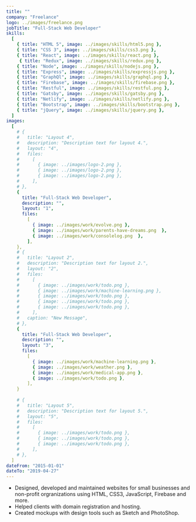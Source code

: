 ```yaml
---
title: ""
company: "Freelance"
logo: ../images/freelance.png
jobTitle: "Full-Stack Web Developer"
skills:
  [
    { title: "HTML 5", image: ../images/skills/html5.png },
    { title: "CSS 3", image: ../images/skills/css3.png },
    { title: "React", image: ../images/skills/react.png },
     { title: "Redux", image: ../images/skills/redux.png },
    { title: "Node", image: ../images/skills/nodejs.png },
    { title: "Express", image: ../images/skills/expressjs.png },
    { title: "GraphQl", image: ../images/skills/graphql.png },
    { title: "Firebase", image: ../images/skills/firebase.png },
    { title: "Restful", image: ../images/skills/restful.png },
    { title: "Gatsby", image: ../images/skills/gatsby.png },
    { title: "Netlify", image: ../images/skills/netlify.png },
    { title: "Bootstrap", image: ../images/skills/bootstrap.png },
    { title: "jQuery", image: ../images/skills/jquery.png },
  ]
images:
  [
    # {
    #   title: "Layout 4",
    #   description: "Description text for layout 4.",
    #   layout: "4",
    #   files:
    #     [
    #       { image: ../images/logo-2.png },
    #       { image: ../images/logo-2.png },
    #       { image: ../images/logo-2.png },
    #     ],
    # },
    {
      title: "Full-Stack Web Developer",
      description: "",
      layout: "1",
      files:
        [
          { image: ../images/work/evolve.png },
          { image: ../images/work/parents-have-dreams.png  },
          { image: ../images/work/consolelog.png  },
        ],
    },
    # {
    #   title: "Layout 2",
    #   description: "Description text for layout 2.",
    #   layout: "2",
    #   files:
    #     [
    #       { image: ../images/work/todo.png },
    #       { image: ../images/work/machine-learning.png },
    #       { image: ../images/work/todo.png },
    #       { image: ../images/work/todo.png },
    #       { image: ../images/work/todo.png },
    #     ],
    #   caption: "New Message",
    # },
    {
      title: "Full-Stack Web Developer",
      description: "",
      layout: "3",
      files:
        [
          { image: ../images/work/machine-learning.png },
          { image: ../images/work/weather.png },
          { image: ../images/work/medical-app.png },
          { image: ../images/work/todo.png },
        ],
    }
    
    # {
    #   title: "Layout 5",
    #   description: "Description text for layout 5.",
    #   layout: "5",
    #   files:
    #     [
    #       { image: ../images/work/todo.png },
    #       { image: ../images/work/todo.png },
    #       { image: ../images/work/todo.png },
    #     ],
    # },
  ]
dateFrom: "2015-01-01"
dateTo: "2019-04-27"
---
```

- Designed, developed and maintained websites for small businesses and non-profit orgranizations using HTML, CSS3, JavaScript, Firebase and more.
- Helped clients with domain registration and hosting.
- Created mockups with design tools such as Sketch and PhotoShop.
